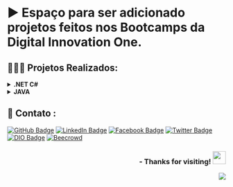# ▶ Espaço para ser adicionado projetos feitos nos Bootcamps da Digital Innovation One.


## 👨🏼‍💻 Projetos Realizados:

<!-- .NET C# -->
<details>
    <summary><strong> .NET C# </strong></summary>
    <br />
    <div align="left">
        <table border=1>
            <tr>
                <th colspan="4">Exercícios feitos em .NET C#</th>
            </tr>
            <tr>
                <th colspan="4"></th>
            </tr>
            <tr>
                <th>Nome do Exercício</th>
                <th>Arquivo</th>
                <th>Status</th>
            </tr>
            <tr>
                <td>Projeto - Criando um APP simples de cadastro de séries em .NET</td>
                <td><a href="https://github.com/lucasmarcuzo/Projetos-DIO/tree/main/Projeto%20-%20Criando%20um%20APP%20simples%20de%20cadastro%20de%20s%C3%A9ries%20em%20.NET">Visualizar</a></td>
                <td align="center">✅</td>
            </tr>
            <tr>
                <td>Projeto - Criando um catálogo de jogos usando boas práticas de arquitetura com .NET</td>
                <td><a href="https://github.com/lucasmarcuzo/Projetos-DIO/tree/main/Projeto%20-%20Criando%20um%20cat%C3%A1logo%20de%20jogos%20usando%20boas%20pr%C3%A1ticas%20de%20arquitetura%20com%20.NET">Visualizar</a></td>
                <td align="center">✅</td>
           </tr>
            <tr>
                <td>Projeto - Criando uma aplicação de transferências bancárias com .NET</td>
                <td><a href="https://github.com/lucasmarcuzo/Projetos-DIO/tree/main/Projeto%20-%20Criando%20uma%20aplica%C3%A7%C3%A3o%20de%20transfer%C3%AAncias%20banc%C3%A1rias%20com%20.NET">Visualizar</a></td>
                <td align="center">✅</td>
          </tr>
            <tr>
          </table>
       </div>
</details>

<!-- JAVA -->
<details>
    <summary><strong> JAVA </strong></summary>
    <br />
    <div align="left">
        <table border=1>
            <tr>
                <th colspan="4">JAVA</th>
            </tr>
            <tr>
                <th colspan="4"></th>
            </tr>
            <tr>
                <th>Nome do Exercício</th>
                <th>Arquivo</th>
                <th>Status</th>
            </tr>
            <tr>
                <td>Projeto - Desafio-Banco-DIO com JAVA</td>
                <td><a href="https://github.com/lucasmarcuzo/Projetos-DIO/tree/main/Projeto%20-%20Desafio-Banco-DIO%20com%20JAVA">Visualizar</a></td>
                <td align="center">✅</td>
            </tr>
            <tr>
                <td>Projeto - Desafio-POO-DIO com JAVA</td>
                <td><a href="https://github.com/lucasmarcuzo/Projetos-DIO/tree/main/Projeto%20-%20Desafio-POO-DIO%20com%20JAVA">Visualizar</a></td>
                <td align="center">✅</td>
           </tr>
            <tr>
                <td>Projeto - Desafio-Desenvolvendo-um-sistema-de-gerenciamento-de-pessoas-em-API-REST-com-Spring-Boot</td>
                <td><a href="https://github.com/lucasmarcuzo/Projetos-DIO/tree/main/Projeto%20-%20Desafio-Desenvolvendo-um-sistema-de-gerenciamento-de-pessoas-em-API-REST-com-Spring-Boot">Visualizar</a></td>
                <td align="center">✅</td>
          </tr>
            <tr>
          </table>
       </div>
</details>


## 📱 Contato :

[![GitHub Badge](https://img.shields.io/badge/GitHub-100000?style=for-the-badge&logo=github&logoColor=whiteColor=white&link=https://github.com/lucasmarcuzo)](https://github.com/lucasmarcuzo) [![LinkedIn Badge](	https://img.shields.io/badge/LinkedIn-0077B5?style=for-the-badge&logo=linkedin&logoColor=white=white&link=https://www.linkedin.com/in/lucasmarcuzo/)](https://www.linkedin.com/in/lucasmarcuzo/) [![Facebook Badge](https://img.shields.io/badge/Facebook-1877F2?style=for-the-badge&logo=facebook&logoColor=white&link=https://facebook.com/LucasMarcuzzo)](https://facebook.com/LucasMarcuzzo) [![Twitter Badge](https://img.shields.io/badge/Twitter-1DA1F2?style=for-the-badge&logo=twitter&logoColor=white&link=https://twitter.com/lucassolace)](https://twitter.com/lucassolace) [![DIO Badge](https://img.shields.io/badge/Digital%20Inovation%20One-red?style=for-the-badge&link=https://web.dio.me/users/lucas_marcuzo)](https://web.dio.me/users/lucas_marcuzo) [![Beecrowd](https://img.shields.io/badge/beecrowd-purple?style=for-the-badge&link=https://resources.beecrowd.com.br/judge/favicon.ico?1635097036)](https://www.beecrowd.com.br/judge/pt/profile/510115)

 

<div align="right"> <h3> - Thanks for visiting! <img src="https://media.giphy.com/media/hvRJCLFzcasrR4ia7z/giphy.gif" width="30px"> </h3> </div> 
<p align="right"> <img src="https://visitor-badge.laobi.icu/badge?page_id=lucasmarcuzo/DIO"> </h3> </p>

